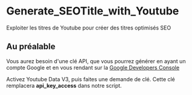 # Generate_SEOTitle_with_Youtube
Exploiter les titres de Youtube pour créer des titres optimisés SEO

## Au préalable 

Vous aurez besoin d'une clé API, que vous pourrez générer en ayant un compte Google et en vous rendant sur la [Google Developers Console](https://console.developers.google.com)

Activez Youtube Data V3, puis faites une demande de clé. Cette clé remplacera __api_key_access__ dans notre script.